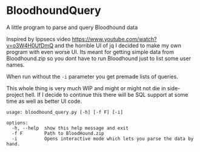 # BloodhoundQuery
A little program to parse and query Bloodhound data

Inspired by Ippsecs video https://www.youtube.com/watch?v=o3W4H0UfDmQ and the horrible UI of jq I decided to make my own program with even worse UI. Its meant for getting simple data from Bloodhound.zip so you dont have to run Bloodhound just to list some user names.

When run without the `-i` parameter you get premade lists of queries.

This whole thing is very much WIP and might or might not die in side-project hell. If I decide to continue this there will be SQL support at some time as well as better UI code.

```
usage: bloodhound_query.py [-h] [-f F] [-i]

options:
  -h, --help  show this help message and exit
  -f F        Path to BloodHound.zip
  -i          Opens interactive mode which lets you parse the data by hand.
